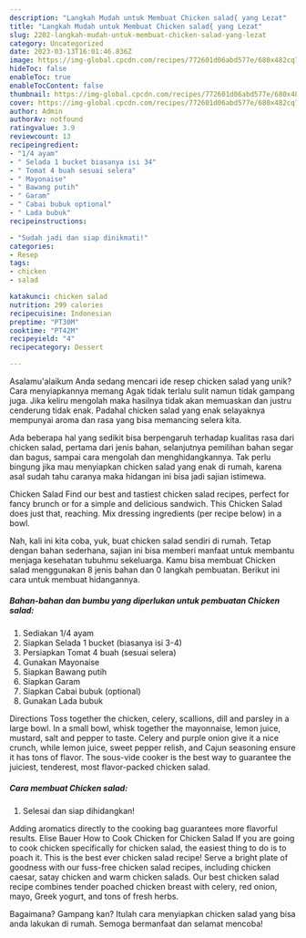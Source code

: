 ```yaml
---
description: "Langkah Mudah untuk Membuat Chicken salad{ yang Lezat"
title: "Langkah Mudah untuk Membuat Chicken salad{ yang Lezat"
slug: 2202-langkah-mudah-untuk-membuat-chicken-salad-yang-lezat
category: Uncategorized
date: 2023-03-13T16:01:46.836Z
image: https://img-global.cpcdn.com/recipes/772601d06abd577e/680x482cq70/chicken-salad-foto-resep-utama.jpg
hideToc: false
enableToc: true
enableTocContent: false
thumbnail: https://img-global.cpcdn.com/recipes/772601d06abd577e/680x482cq70/chicken-salad-foto-resep-utama.jpg
cover: https://img-global.cpcdn.com/recipes/772601d06abd577e/680x482cq70/chicken-salad-foto-resep-utama.jpg
author: Admin
authorAv: notfound
ratingvalue: 3.9
reviewcount: 13
recipeingredient:
- "1/4 ayam"
- " Selada 1 bucket biasanya isi 34"
- " Tomat 4 buah sesuai selera"
- " Mayonaise"
- " Bawang putih"
- " Garam"
- " Cabai bubuk optional"
- " Lada bubuk"
recipeinstructions:

- "Sudah jadi dan siap dinikmati!"
categories:
- Resep
tags:
- chicken
- salad

katakunci: chicken salad 
nutrition: 299 calories
recipecuisine: Indonesian
preptime: "PT30M"
cooktime: "PT42M"
recipeyield: "4"
recipecategory: Dessert

---
```



Asalamu'alaikum Anda sedang mencari ide resep chicken salad yang unik? Cara menyiapkannya memang Agak tidak terlalu sulit namun tidak gampang juga. Jika keliru mengolah maka hasilnya tidak akan memuaskan dan justru cenderung tidak enak. Padahal chicken salad yang enak selayaknya mempunyai aroma dan rasa yang bisa memancing selera kita.


Ada beberapa hal yang sedikit bisa berpengaruh terhadap kualitas rasa dari chicken salad, pertama dari jenis bahan, selanjutnya pemilihan bahan segar dan bagus, sampai cara mengolah dan menghidangkannya. Tak perlu bingung jika mau menyiapkan chicken salad yang enak di rumah, karena asal sudah tahu caranya maka hidangan ini bisa jadi sajian istimewa.

Chicken Salad Find our best and tastiest chicken salad recipes, perfect for fancy brunch or for a simple and delicious sandwich. This Chicken Salad does just that, reaching. Mix dressing ingredients (per recipe below) in a bowl.


Nah, kali ini kita coba, yuk, buat chicken salad sendiri di rumah. Tetap dengan bahan sederhana, sajian ini bisa memberi manfaat untuk membantu menjaga kesehatan tubuhmu sekeluarga. Kamu bisa membuat Chicken salad menggunakan 8 jenis bahan dan 0 langkah pembuatan. Berikut ini cara untuk membuat hidangannya.

<!--inarticleads1-->

##### Bahan-bahan dan bumbu yang diperlukan untuk pembuatan Chicken salad:

1. Sediakan 1/4 ayam
1. Siapkan  Selada 1 bucket (biasanya isi 3-4)
1. Persiapkan  Tomat 4 buah (sesuai selera)
1. Gunakan  Mayonaise
1. Siapkan  Bawang putih
1. Siapkan  Garam
1. Siapkan  Cabai bubuk (optional)
1. Gunakan  Lada bubuk


Directions Toss together the chicken, celery, scallions, dill and parsley in a large bowl. In a small bowl, whisk together the mayonnaise, lemon juice, mustard, salt and pepper to taste. Celery and purple onion give it a nice crunch, while lemon juice, sweet pepper relish, and Cajun seasoning ensure it has tons of flavor. The sous-vide cooker is the best way to guarantee the juiciest, tenderest, most flavor-packed chicken salad. 

<!--inarticleads2-->

##### Cara membuat Chicken salad:


1. Selesai dan siap dihidangkan!

Adding aromatics directly to the cooking bag guarantees more flavorful results. Elise Bauer How to Cook Chicken for Chicken Salad If you are going to cook chicken specifically for chicken salad, the easiest thing to do is to poach it. This is the best ever chicken salad recipe! Serve a bright plate of goodness with our fuss-free chicken salad recipes, including chicken caesar, satay chicken and warm chicken salads. Our best chicken salad recipe combines tender poached chicken breast with celery, red onion, mayo, Greek yogurt, and tons of fresh herbs. 

Bagaimana? Gampang kan? Itulah cara menyiapkan chicken salad yang bisa anda lakukan di rumah. Semoga bermanfaat dan selamat mencoba!
